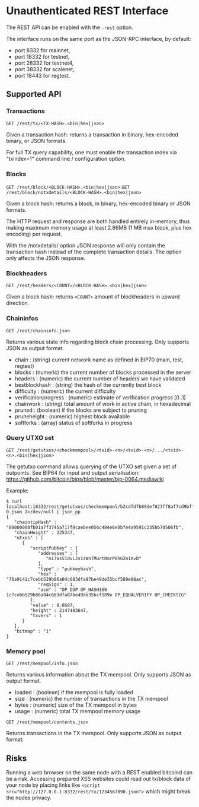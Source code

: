 # Unauthenticated REST Interface

The REST API can be enabled with the `-rest` option.

The interface runs on the same port as the JSON-RPC interface, by default:

- port 8332 for mainnet,
- port 18332 for testnet,
- port 28332 for testnet4,
- port 38332 for scalenet,
- port 18443 for regtest.

## Supported API

### Transactions

`GET /rest/tx/<TX-HASH>.<bin|hex|json>`

Given a transaction hash: returns a transaction in binary, hex-encoded binary,
or JSON formats.

For full TX query capability, one must enable the transaction index via "txindex=1"
command line / configuration option.

### Blocks

`GET /rest/block/<BLOCK-HASH>.<bin|hex|json>`
`GET /rest/block/notxdetails/<BLOCK-HASH>.<bin|hex|json>`

Given a block hash: returns a block, in binary, hex-encoded binary or JSON formats.

The HTTP request and response are both handled entirely in-memory, thus making
maximum memory usage at least 2.66MB (1 MB max block, plus hex encoding) per request.

With the /notxdetails/ option JSON response will only contain the transaction hash
instead of the complete transaction details. The option only affects the JSON response.

### Blockheaders

`GET /rest/headers/<COUNT>/<BLOCK-HASH>.<bin|hex|json>`

Given a block hash: returns `<COUNT>` amount of blockheaders in upward direction.

### Chaininfos

`GET /rest/chaininfo.json`

Returns various state info regarding block chain processing.
Only supports JSON as output format.

- chain : (string) current network name as defined in BIP70 (main, test, regtest)
- blocks : (numeric) the current number of blocks processed in the server
- headers : (numeric) the current number of headers we have validated
- bestblockhash : (string) the hash of the currently best block
- difficulty : (numeric) the current difficulty
- verificationprogress : (numeric) estimate of verification progress [0..1]
- chainwork : (string) total amount of work in active chain, in hexadecimal
- pruned : (boolean) if the blocks are subject to pruning
- pruneheight : (numeric) highest block available
- softforks : (array) status of softforks in progress

### Query UTXO set

`GET /rest/getutxos/<checkmempool>/<txid>-<n>/<txid>-<n>/.../<txid>-<n>.<bin|hex|json>`

The getutxo command allows querying of the UTXO set given a set of outpoints.
See BIP64 for input and output serialisation:
<https://github.com/bitcoin/bips/blob/master/bip-0064.mediawiki>

Example:

```
$ curl localhost:18332/rest/getutxos/checkmempool/b2cdfd7b89def827ff8af7cd9bff7627ff72e5e8b0f71210f92ea7a4000c5d75-0.json 2>/dev/null | json_pp
{
   "chaintipHash" : "00000000fb01a7f3745a717f8caebee056c484e6e0bfe4a9591c235bb70506fb",
   "chainHeight" : 325347,
   "utxos" : [
      {
         "scriptPubKey" : {
            "addresses" : [
               "mi7as51dvLJsizWnTMurtRmrP8hG2m1XvD"
            ],
            "type" : "pubkeyhash",
            "hex" : "76a9141c7cebb529b86a04c683dfa87be49de35bcf589e88ac",
            "reqSigs" : 1,
            "asm" : "OP_DUP OP_HASH160 1c7cebb529b86a04c683dfa87be49de35bcf589e OP_EQUALVERIFY OP_CHECKSIG"
         },
         "value" : 8.8687,
         "height" : 2147483647,
         "txvers" : 1
      }
   ],
   "bitmap" : "1"
}
```

### Memory pool

`GET /rest/mempool/info.json`

Returns various information about the TX mempool.
Only supports JSON as output format.

- loaded : (boolean) if the mempool is fully loaded
- size : (numeric) the number of transactions in the TX mempool
- bytes : (numeric) size of the TX mempool in bytes
- usage : (numeric) total TX mempool memory usage

`GET /rest/mempool/contents.json`

Returns transactions in the TX mempool.
Only supports JSON as output format.

## Risks

Running a web browser on the same node with a REST enabled bitcoind can be a risk.
Accessing prepared XSS websites could read out tx/block data of your node by placing
links like `<script src="http://127.0.0.1:8332/rest/tx/1234567890.json">` which
might break the nodes privacy.
